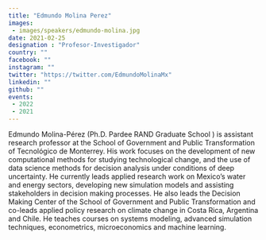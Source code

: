 ```yaml
---
title: "Edmundo Molina Perez"
images:
 - images/speakers/edmundo-molina.jpg
date: 2021-02-25
designation : "Profesor-Investigador"
country: ""
facebook: ""
instagram: ""
twitter: "https://twitter.com/EdmundoMolinaMx"
linkedin: ""
github: ""
events:
 - 2022
 - 2021
---
```


Edmundo Molina-Pérez (Ph.D. Pardee RAND Graduate School ) is assistant research professor at the School of Government and Public Transformation of Tecnológico de Monterrey. His work focuses on the development of new computational methods for studying technological change, and the use of data science methods for decision analysis under conditions of deep uncertainty. He currently leads applied research work on Mexico’s water and energy sectors, developing new simulation models and assisting stakeholders in decision making processes. He also leads the Decision Making Center of the School of Government and Public Transformation and co-leads applied policy research on climate change in Costa Rica, Argentina and Chile. He teaches courses on systems modeling, advanced simulation techniques, econometrics, microeconomics and machine learning.